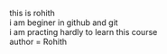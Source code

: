 this is rohith
<br>
i am beginer in github and git
<br>
i am practing hardly to learn this course
<br>
author = Rohith
